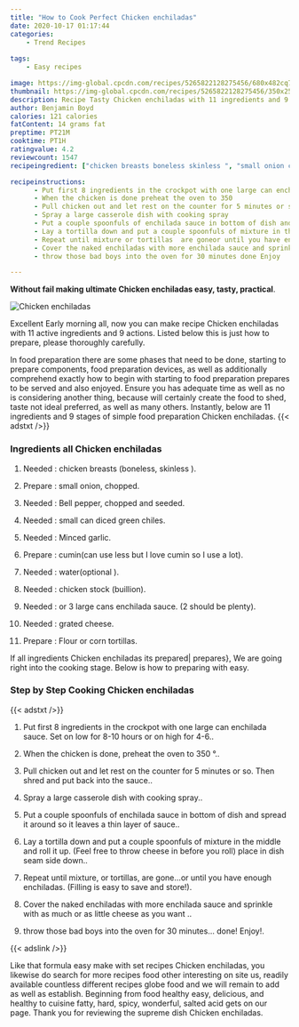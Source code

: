 ```yaml
---
title: "How to Cook Perfect Chicken enchiladas"
date: 2020-10-17 01:17:44
categories:
    - Trend Recipes
    
tags:
    - Easy recipes

image: https://img-global.cpcdn.com/recipes/5265822128275456/680x482cq70/chicken-enchiladas-recipe-main-photo.jpg
thumbnail: https://img-global.cpcdn.com/recipes/5265822128275456/350x250cq70/chicken-enchiladas-recipe-main-photo.jpg
description: Recipe Tasty Chicken enchiladas with 11 ingredients and 9 stages of easy cooking.
author: Benjamin Boyd
calories: 121 calories
fatContent: 14 grams fat
preptime: PT21M
cooktime: PT1H
ratingvalue: 4.2
reviewcount: 1547
recipeingredient: ["chicken breasts boneless skinless ", "small onion chopped", "Bell pepper chopped and seeded", "small can diced green chiles", "Minced garlic", "cumincan use less but I love cumin so I use a lot", "wateroptional ", "chicken stock buillion", "or 3 large cans enchilada sauce 2 should be plenty", "grated cheese", "Flour or corn tortillas"]

recipeinstructions: 
      - Put first 8 ingredients in the crockpot with one large can enchilada sauce Set on low for 810 hours or on high for 46 
      - When the chicken is done preheat the oven to 350  
      - Pull chicken out and let rest on the counter for 5 minutes or so Then shred and put back into the sauce 
      - Spray a large casserole dish with cooking spray 
      - Put a couple spoonfuls of enchilada sauce in bottom of dish and spread it around so it leaves a thin layer of sauce 
      - Lay a tortilla down and put a couple spoonfuls of mixture in the middle and roll it up Feel free to throw cheese in before you roll place in dish seam side down 
      - Repeat until mixture or tortillas  are goneor until you have enough enchiladas  Filling is easy to save and store 
      - Cover the naked enchiladas with more enchilada sauce and sprinkle with as much or as little cheese as you want  
      - throw those bad boys into the oven for 30 minutes done Enjoy

---
```




**Without fail making ultimate Chicken enchiladas easy, tasty, practical**. 


![Chicken enchiladas](https://img-global.cpcdn.com/recipes/5265822128275456/680x482cq70/chicken-enchiladas-recipe-main-photo.jpg "Chicken enchiladas")




Excellent Early morning all, now you can make recipe Chicken enchiladas with 11 active ingredients and 9 actions. Listed below this is just how to prepare, please thoroughly carefully.

In food preparation there are some phases that need to be done, starting to prepare components, food preparation devices, as well as additionally comprehend exactly how to begin with starting to food preparation prepares to be served and also enjoyed. Ensure you has adequate time as well as no is considering another thing, because will certainly create the food to shed, taste not ideal preferred, as well as many others. Instantly, below are 11 ingredients and 9 stages of simple food preparation Chicken enchiladas.
{{< adstxt />}}

### Ingredients all Chicken enchiladas


1. Needed  : chicken breasts (boneless, skinless ).

1. Prepare  : small onion, chopped.

1. Needed  : Bell pepper, chopped and seeded.

1. Needed  : small can diced green chiles.

1. Needed  : Minced garlic.

1. Prepare  : cumin(can use less but I love cumin so I use a lot).

1. Needed  : water(optional ).

1. Needed  : chicken stock (buillion).

1. Needed  : or 3 large cans enchilada sauce. (2 should be plenty).

1. Needed  : grated cheese.

1. Prepare  : Flour or corn tortillas.



If all ingredients Chicken enchiladas its prepared| prepares}, We are going right into the cooking stage. Below is how to preparing with easy.

### Step by Step Cooking Chicken enchiladas

{{< adstxt />}}


1. Put first 8 ingredients in the crockpot with one large can enchilada sauce. Set on low for 8-10 hours or on high for 4-6..



1. When the chicken is done, preheat the oven to 350 °..



1. Pull chicken out and let rest on the counter for 5 minutes or so. Then shred and put back into the sauce..



1. Spray a large casserole dish with cooking spray..



1. Put a couple spoonfuls of enchilada sauce in bottom of dish and spread it around so it leaves a thin layer of sauce..



1. Lay a tortilla down and put a couple spoonfuls of mixture in the middle and roll it up. (Feel free to throw cheese in before you roll) place in dish seam side down..



1. Repeat until mixture, or tortillas,  are gone...or until you have enough enchiladas.  (Filling is easy to save and store!).



1. Cover the naked enchiladas with more enchilada sauce and sprinkle with as much or as little cheese as you want ..



1. throw those bad boys into the oven for 30 minutes... done! Enjoy!.





{{< adslink />}}

Like that formula easy make with set recipes Chicken enchiladas, you likewise do search for more recipes food other interesting on site us, readily available countless different recipes globe food and we will remain to add as well as establish. Beginning from food healthy easy, delicious, and healthy to cuisine fatty, hard, spicy, wonderful, salted acid gets on our page. Thank you for reviewing the supreme dish Chicken enchiladas.
